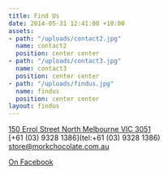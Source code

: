 ```yaml
---
title: Find Us
date: 2014-05-31 12:41:00 +10:00
assets:
- path: "/uploads/contact2.jpg"
  name: contact2
  position: center center
- path: "/uploads/contact3.jpg"
  name: contact3
  position: center center
- path: "/uploads/findus.jpg"
  name: findus
  position: center center
layout: findus
---
```


[150 Errol Street
North Melbourne VIC 3051 ](https://www.google.com.au/maps/place/150+Errol+St,+North+Melbourne+VIC+3051/@-37.8014778,144.9499831,17z/data=!3m1!4b1!4m2!3m1!1s0x6ad65d3a7e548b8f:0xf689e0faf19dccd6)  
[+61 (03) 9328 1386](tel:+61 (03) 9328 1386)  
[store@morkchocolate.com.au](mailto:store@morkchocolate.com.au)   

[On Facebook](http://facebook.com/morkchocolatebrewhouse)
